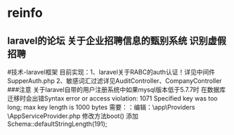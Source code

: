 # reinfo
laravel的论坛
关于企业招聘信息的甄别系统
识别虚假招聘
---------------------------------
#技术-laravel框架
目前实现：1、laravel关于RABC的auth认证！详见中间件SupperAuth.php
2、敏感词汇过滤详见AuditController、CompanyController
###注意
    关于laravel自带的用户注册系统中如果mysql版本低于5.7.7时
    在数据库迁移时会出错Syntax error or access violation: 1071 Specified key was too long; max key length is 1000 bytes
    需要：：编辑：\app\Providers \AppServiceProvider.php
    修改方法boot() 添加 Schema::defaultStringLength(191);